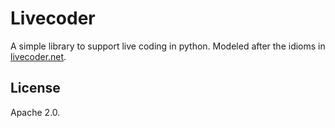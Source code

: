 # Livecoder

A simple library to support live coding in python.
Modeled after the idioms in [livecoder.net](http://livecoder.net).

## License

Apache 2.0.
